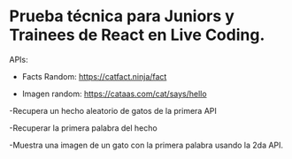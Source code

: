 # Prueba técnica para Juniors y Trainees de React en Live Coding.
APIs:

- Facts Random: https://catfact.ninja/fact

- Imagen random: https://cataas.com/cat/says/hello

-Recupera un hecho aleatorio de gatos de la primera API

-Recuperar la primera palabra del hecho

-Muestra una imagen de un gato con la primera palabra usando la 2da API.
